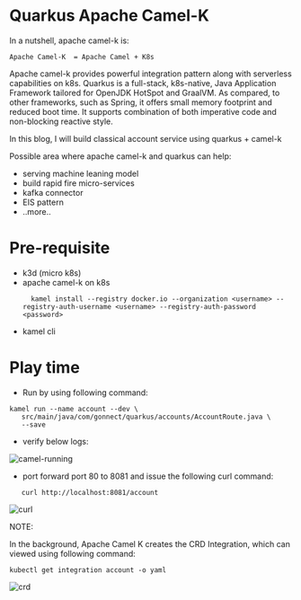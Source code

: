 # Quarkus Apache Camel-K

In a nutshell, apache camel-k is:

   ````
   Apache Camel-K  = Apache Camel + K8s
   ````

Apache camel-k provides powerful integration pattern along with serverless capabilities on k8s. Quarkus is a full-stack,
k8s-native, Java Application Framework tailored for OpenJDK HotSpot and GraalVM. As compared, to other frameworks, such
as Spring, it offers small memory footprint and reduced boot time. It supports combination of both imperative code and
non-blocking reactive style.

In this blog, I will build classical account service using quarkus + camel-k

Possible area where apache camel-k and quarkus can help:
- serving machine leaning model
- build rapid fire micro-services
- kafka connector
- EIS pattern
- ..more..

# Pre-requisite

- k3d (micro k8s)
- apache camel-k on k8s
  ````
    kamel install --registry docker.io --organization <username> --registry-auth-username <username> --registry-auth-password <password>
    ````
- kamel cli

# Play time

- Run by using following command:

````
kamel run --name account --dev \
   src/main/java/com/gonnect/quarkus/accounts/AccountRoute.java \
   --save
````

- verify below logs:

![camel-running](./running.png)

- port forward port 80 to 8081 and issue the following curl command:

````
   curl http://localhost:8081/account
````

![curl](./curl.png)

NOTE:

In the background, Apache Camel K creates the CRD Integration, which can viewed using following command:

````
kubectl get integration account -o yaml
````

![crd](./crd.png)